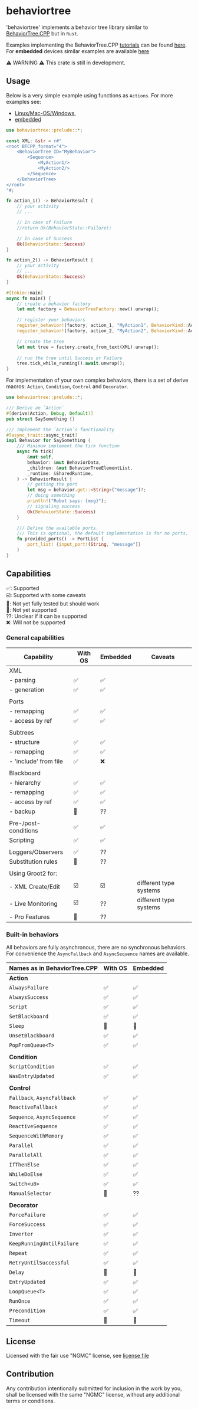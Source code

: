 # behaviortree

'behaviortree' implements a behavior tree library similar to [BehaviorTree.CPP](https://www.behaviortree.dev/) but in `Rust`.

Examples implementing the BehaviorTree.CPP [tutorials](https://www.behaviortree.dev/docs/intro)
can be found [here](https://github.com/stepkun/behaviortree/tree/main/examples).
For __embedded__ devices similar examples are available [here](https://github.com/stepkun/behaviortree/tree/main/embedded)

⚠️ WARNING ⚠️
This crate is still in development.

## Usage

Below is a very simple example using functions as `Actions`.
For more examples see: 
- [Linux/Mac-OS/Windows](https://github.com/stepkun/behaviortree/tree/main/examples), 
- [embedded](https://github.com/stepkun/behaviortree/tree/main/embedded)

```rust
use behaviortree::prelude::*;

const XML: &str = r#"
<root BTCPP_format="4">
    <BehaviorTree ID="MyBehavior">
        <Sequence>
			<MyAction1/>
			<MyAction2/>
        </Sequence>
    </BehaviorTree>
</root>
"#;

fn action_1() -> BehaviorResult {
    // your activity
    // ...

    // In case of Failure    
    //return Ok(BehaviorState::Failure);

    // In case of Success    
    Ok(BehaviorState::Success)
}

fn action_2() -> BehaviorResult {
    // your activity
    // ...
    Ok(BehaviorState::Success)
}

#[tokio::main]
async fn main() {
    // create a behavior factory
    let mut factory = BehaviorTreeFactory::new().unwrap();

    // register your behaviors
    register_behavior!(factory, action_1, "MyAction1", BehaviorKind::Action).unwrap();
    register_behavior!(factory, action_2, "MyAction2", BehaviorKind::Action).unwrap();

    // create the tree
    let mut tree = factory.create_from_text(XML).unwrap();
    
    // run the tree until Success or Failure
    tree.tick_while_running().await.unwrap();
}
```

For implementation of your own complex behaviors, there is a set of 
derive macros: `Action`, `Condition`, `Control` and `Decorator`.

```rust
use behaviortree::prelude::*;

/// Derive an `Action`
#[derive(Action, Debug, Default)]
pub struct SaySomething {}

/// Implement the `Action`s functionality
#[async_trait::async_trait]
impl Behavior for SaySomething {
    /// Minimum implement the tick function
	async fn tick(
		&mut self,
		behavior: &mut BehaviorData,
		_children: &mut BehaviorTreeElementList,
		_runtime: &SharedRuntime,
	) -> BehaviorResult {
        // getting the port
		let msg = behavior.get::<String>("message")?;
        // doing something
		println!("Robot says: {msg}");
        // signaling success
		Ok(BehaviorState::Success)
	}

    /// Define the available ports.
    /// This is optional, the default implementation is for no ports.
	fn provided_ports() -> PortList {
		port_list! {input_port!(String, "message")}
	}
}
```

## Capabilities

 ✅: Supported<br>
 ☑️: Supported with some caveats<br>
 🚦: Not yet fully tested but should work<br>
 🔴: Not yet supported<br>
 ??: Unclear if it can be supported<br>
 ❌: Will not be supported

### General capabilities

| Capability              | With OS | Embedded | Caveats                |
| ----------------------- | ------- | -------- | ---------------------- |
| XML                     |         |          |                        |
| - parsing               | ✅      | ✅       |                        |
| - generation            | ✅      | ✅       |                        |
|                         |         |          |                        |
| Ports                   |         |          |                        |
| - remapping             | ✅      | ✅       |                        |
| - access by ref         | ✅      | ✅       |                        |
|                         |         |          |                        |
| Subtrees                |         |          |                        |
| - structure             | ✅      | ✅       |                        |
| - remapping             | ✅      | ✅       |                        |
| - 'include' from file   | ✅      | ❌       |                        |
|                         |         |          |                        |
| Blackboard              |         |          |                        |
| - hierarchy             | ✅      | ✅       |                        |
| - remapping             | ✅      | ✅       |                        |
| - access by ref         | ✅      | ✅       |                        |
| - backup                | 🔴      | ??       |                        |
|                         |         |          |                        |
| Pre-/post-conditions    | ✅      | ✅       |                        |
| Scripting               | ✅      | ✅       |                        |
|                         |         |          |                        |
| Loggers/Observers       | ✅      | ??       |                        |
| Substitution rules      | 🔴      | ??       |                        |
|                         |         |          |                        |
| Using Groot2 for:       |         |          |                        |
| - XML Create/Edit       | ☑️      | ☑️       | different type systems |
| - Live Monitoring       | ☑️      | ??       | different type systems |
| - Pro Features          | 🔴      | ??       |                        |

### Built-in behaviors

All behaviors are fully asynchronous, there are no synchronous behaviors.
For convenience the `AsyncFallback` and `AsyncSequence` names are available.

| Names as in BehaviorTree.CPP | With OS | Embedded |
| ---------------------------- | ------- | -------- |
| __Action__                   |         |          |
| `AlwaysFailure`              | ✅      | ✅       |
| `AlwaysSuccess`              | ✅      | ✅       |
| `Script`                     | ✅      | ✅       |
| `SetBlackboard`              | ✅      | ✅       |
| `Sleep`                      | 🚦      | 🔴       |
| `UnsetBlackboard`            | ✅      | ✅       |
| `PopFromQueue<T>`            | ✅      | ✅       |
|                              |         |          |
| __Condition__                |         |          |
| `ScriptCondition`            | ✅      | ✅       |
| `WasEntryUpdated`            | ✅      | ✅       |
|                              |         |          |
| __Control__                  |         |          |
| `Fallback`, `AsyncFallback`  | ✅      | ✅       |
| `ReactiveFallback`           | ✅      | ✅       |
| `Sequence`, `AsyncSequence`  | ✅      | ✅       |
| `ReactiveSequence`           | ✅      | ✅       |
| `SequenceWithMemory`         | ✅      | ✅       |
| `Parallel`                   | ✅      | ✅       |
| `ParallelAll`                | ✅      | ✅       |
| `IfThenElse`                 | ✅      | ✅       |
| `WhileDoElse`                | ✅      | ✅       |
| `Switch<u8>`                 | ✅      | ✅       |
| `ManualSelector`             | 🔴      | ??       |
|                              |         |          |
| __Decorator__                |         |          |
| `ForceFailure`               | ✅      | ✅       |
| `ForceSuccess`               | ✅      | ✅       |
| `Inverter`                   | ✅      | ✅       |
| `KeepRunningUntilFailure`    | ✅      | ✅       |
| `Repeat`                     | ✅      | ✅       |
| `RetryUntilSuccessful`       | ✅      | ✅       |
| `Delay`                      | 🚦      | 🔴       |
| `EntryUpdated`               | ✅      | ✅       |
| `LoopQueue<T>`               | ✅      | ✅       |
| `RunOnce`                    | ✅      | ✅       |
| `Precondition`               | ✅      | ✅       |
| `Timeout`                    | 🚦      | 🔴       |
 
## License

Licensed with the fair use "NGMC" license, see [license file](https://github.com/stepkun/behaviortree/blob/main/LICENSE)

## Contribution

Any contribution intentionally submitted for inclusion in the work by you,
shall be licensed with the same "NGMC" license, without any additional terms or conditions.
